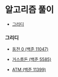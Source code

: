 # 알고리즘 풀이

- [그리디](#그리디)



### 그리디 

- [동전 0 (백준 11047)](https://github.com/NohTaeHwan/algorithm-java-work/blob/master/greedy/BaekJoon11047.md)

- [거스름돈 (백준 5585)](https://github.com/NohTaeHwan/algorithm-java-work/blob/master/greedy/BaekJoon5585.md)
- [ATM (백준 11399)](https://github.com/NohTaeHwan/algorithm-java-work/blob/master/greedy/BaekJoon11399.md)


